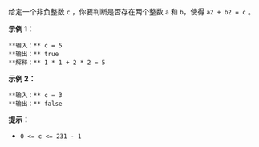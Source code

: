 给定一个非负整数 `c` ，你要判断是否存在两个整数 `a` 和 `b`，使得 `a2 + b2 = c` 。



**示例 1：**

    
    
    **输入：** c = 5
    **输出：** true
    **解释：** 1 * 1 + 2 * 2 = 5
    

**示例 2：**

    
    
    **输入：** c = 3
    **输出：** false
    



**提示：**

  * `0 <= c <= 231 - 1`

